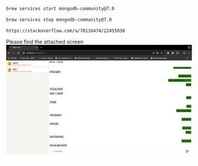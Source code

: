 ```
brew services start mongodb-community@7.0
```


```
brew services stop mongodb-community@7.0
```

```
https://stackoverflow.com/a/70116474/22455030
```

Please find the attached screen
![alt text](./Screenshot%202024-06-11%20at%2023.01.14.png)